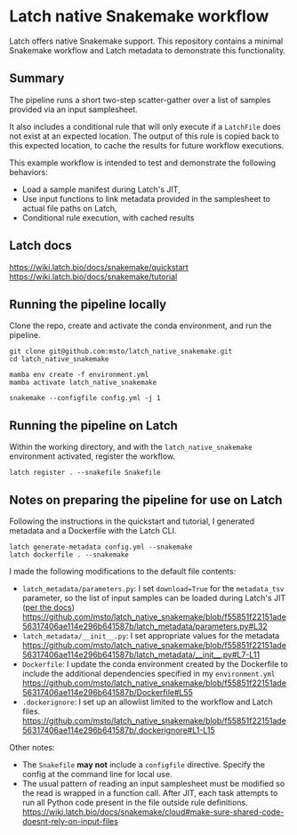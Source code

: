 # Latch native Snakemake workflow

Latch offers native Snakemake support. 
This repository contains a minimal Snakemake workflow and Latch metadata to demonstrate this functionality.

## Summary

The pipeline runs a short two-step scatter-gather over a list of samples provided via an input samplesheet.

It also includes a conditional rule that will only execute if a `LatchFile` does not exist at an expected location. 
The output of this rule is copied back to this expected location, to cache the results for future workflow executions.

This example workflow is intended to test and demonstrate the following behaviors:
- Load a sample manifest during Latch's JIT,
- Use input functions to link metadata provided in the samplesheet to actual file paths on Latch,
- Conditional rule execution, with cached results


## Latch docs

https://wiki.latch.bio/docs/snakemake/quickstart  
https://wiki.latch.bio/docs/snakemake/tutorial

## Running the pipeline locally

Clone the repo, create and activate the conda environment, and run the pipeline.

```console
git clone git@github.com:msto/latch_native_snakemake.git
cd latch_native_snakemake

mamba env create -f environment.yml
mamba activate latch_native_snakemake

snakemake --configfile config.yml -j 1
```

## Running the pipeline on Latch

Within the working directory, and with the `latch_native_snakemake` environment activated, register the workflow.

```console
latch register . --snakefile Snakefile
```

## Notes on preparing the pipeline for use on Latch

Following the instructions in the quickstart and tutorial, I generated metadata and a Dockerfile with the Latch CLI.

```console
latch generate-metadata config.yml --snakemake
latch dockerfile . --snakemake
```

I made the following modifications to the default file contents:
- `latch_metadata/parameters.py`: I set `download=True` for the `metadata_tsv` parameter, so the list of input samples can be loaded during Latch's JIT ([per the docs](https://wiki.latch.bio/docs/snakemake/quickstart#file-metadata))
  https://github.com/msto/latch_native_snakemake/blob/f55851f22151ade56317406ae114e296b641587b/latch_metadata/parameters.py#L32
- `latch_metadata/__init__.py`: I set appropriate values for the metadata
  https://github.com/msto/latch_native_snakemake/blob/f55851f22151ade56317406ae114e296b641587b/latch_metadata/__init__.py#L7-L11
- `Dockerfile`: I update the conda environment created by the Dockerfile to include the additional dependencies specified in my `environment.yml`
  https://github.com/msto/latch_native_snakemake/blob/f55851f22151ade56317406ae114e296b641587b/Dockerfile#L55
- `.dockerignore`: I set up an allowlist limited to the workflow and Latch files.
  https://github.com/msto/latch_native_snakemake/blob/f55851f22151ade56317406ae114e296b641587b/.dockerignore#L1-L15

Other notes:
- The `Snakefile` **may not** include a `configfile` directive. 
  Specify the config at the command line for local use.
- The usual pattern of reading an input samplesheet must be modified so the read is wrapped in a
  function call. After JIT, each task attempts to run all Python code present in the file outside
  rule definitions. 
  https://wiki.latch.bio/docs/snakemake/cloud#make-sure-shared-code-doesnt-rely-on-input-files
